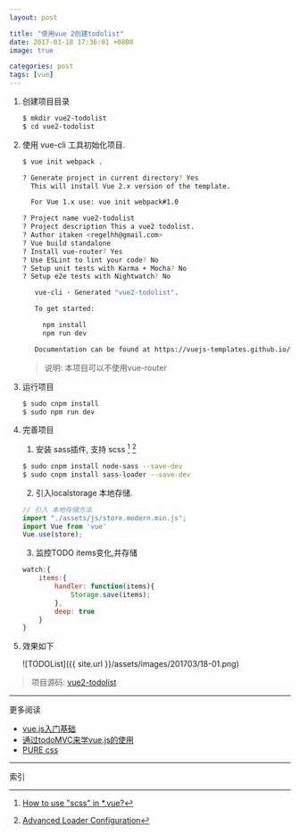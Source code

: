```yaml
---
layout: post

title: "使用vue 2创建todolist"
date: 2017-03-18 17:36:01 +0800
image: true

categories: post
tags: [vue]
---
```


1. 创建项目目录

    ```bash
    $ mkdir vue2-todolist
    $ cd vue2-todolist
    ```

1. 使用 vue-cli 工具初始化项目.

    ```bash
    $ vue init webpack .

    ? Generate project in current directory? Yes
      This will install Vue 2.x version of the template.

      For Vue 1.x use: vue init webpack#1.0

    ? Project name vue2-todolist
    ? Project description This a vue2 todolist.
    ? Author itaken <regelhh@gmail.com>
    ? Vue build standalone
    ? Install vue-router? Yes
    ? Use ESLint to lint your code? No
    ? Setup unit tests with Karma + Mocha? No
    ? Setup e2e tests with Nightwatch? No

       vue-cli · Generated "vue2-todolist".

       To get started:

         npm install
         npm run dev

       Documentation can be found at https://vuejs-templates.github.io/webpack
    ```

    > 说明: 本项目可以不使用vue-router

1. 运行项目

    ```bash
    $ sudo cnpm install
    $ sudo npm run dev
    ```
1. 完善项目
    1. 安装 sass插件, 支持 scss [^1] [^2]

    ```bash
    $ sudo cnpm install node-sass --save-dev
    $ sudo cnpm install sass-loader --save-dev
    ```

    2. 引入localstorage 本地存储.

    ```javascript
    // 引入 本地存储方法
    import "./assets/js/store.modern.min.js";
    import Vue from 'vue'
    Vue.use(store);
    ```
    3. 监控TODO items变化,并存储

    ```javascript
    watch:{
        items:{
            handler: function(items){
                Storage.save(items);
            },
            deep: true
        }
    }
    ```

1. 效果如下

    ![TODOList]({{ site.url }}/assets/images/201703/18-01.png)

> 项目源码: [vue2-todolist](https://github.com/itaken/vue2-todolist)

---
更多阅读
- [vue.js入门基础](http://www.imooc.com/video/12305)
- [通过todoMVC来学vue.js的使用](http://www.jianshu.com/p/82778a67ea57#)
- [PURE css](https://purecss.io)

---
索引

[^1]: [How to use "scss" in *.vue?](https://github.com/vuejs/vue-loader/issues/363)
[^2]: [Advanced Loader Configuration](https://vue-loader.vuejs.org/en/configurations/advanced.html)
